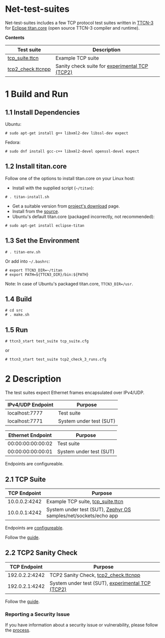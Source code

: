 
# Net-test-suites

Net-test-suites includes a few TCP protocol test suites written in [TTCN-3](https://www.netdevconf.org/2.2/papers/welte-ttcn3-talk.pdf) for [Eclipse titan.core](https://projects.eclipse.org/projects/tools.titan) (open source TTCN-3 compiler and runtime).

**Contents**

Test suite | Description
--------|--------
[tcp_suite.ttcn](https://github.com/intel/net-test-suites/blob/master/src/tcp_suite.ttcn) | Example TCP suite
[tcp2_check.ttcnpp](https://github.com/intel/net-test-suites/blob/master/src/tcp2_check.ttcnpp) | Sanity check suite for [experimental TCP (TCP2)](https://github.com/ozhuraki/zephyr)

# 1 Build and Run

## 1.1 Install Dependencies

Ubuntu:

```
# sudo apt-get install g++ libxml2-dev libssl-dev expect
```
Fedora:

```
# sudo dnf install gcc-c++ libxml2-devel openssl-devel expect
```
## 1.2 Install titan.core

Follow one of the options to install titan.core on your Linux host:

* Install with the supplied script (```~/titan```):

```
# . titan-install.sh
```
* Get a suitable version from [project's download](https://projects.eclipse.org/projects/tools.titan/downloads) page.
* Install from the [source](https://github.com/eclipse/titan.core).
* Ubuntu's default titan.core (packaged incorrectly, not recommended):
```
# sudo apt-get install eclipse-titan
```
## 1.3 Set the Environment

```
# . titan-env.sh
```
Or add into ```~/.bashrc```:

```
# export TTCN3_DIR=~/titan
# export PATH=${TTCN3_DIR}/bin:${PATH}
```
Note: In case of Ubuntu's packaged titan.core, ```TTCN3_DIR=/usr```.

## 1.4 Build
```
# cd src
# . make.sh
```
## 1.5 Run
```
# ttcn3_start test_suite tcp_suite.cfg
```
or
```
# ttcn3_start test_suite tcp2_check_3_runs.cfg
```

# 2 Description

The test suites expect Ethernet frames encapsulated over IPv4/UDP.

IPv4/UDP Endpoint | Purpose
--------|--------
localhost:7777 | Test suite
localhost:7771 | System under test (SUT)

Ethernet Endpoint | Purpose
--------|--------
00:00:00:00:00:02 | Test suite
00:00:00:00:00:01 | System under test (SUT)

Endpoints are configureable.

## 2.1 TCP Suite

TCP Endpoint | Purpose
--------|--------
10.0.0.2:4242 | Example TCP suite, [tcp_suite.ttcn](https://github.com/intel/net-test-suites/blob/master/src/tcp_suite.ttcn)
10.0.0.1:4242 | System under test (SUT), [Zephyr OS](https://www.zephyrproject.org) samples/net/sockets/echo app

Endpoints are [configureable](https://github.com/intel/net-test-suites/blob/master/src/tcp_suite.cfg#L6).

Follow the [guide](https://github.com/intel/net-test-suites/blob/master/src/tcp_suite.md).

## 2.2 TCP2 Sanity Check

TCP Endpoint | Purpose
--------|--------
192.0.2.2:4242 | TCP2 Sanity Check, [tcp2_check.ttcnpp](https://github.com/intel/net-test-suites/blob/master/src/tcp2_check.ttcnpp)
192.0.2.1:4242 | System under test (SUT), [experimental TCP (TCP2)](https://github.com/ozhuraki/zephyr)

Follow the [guide](https://github.com/ozhuraki/zephyr).

### Reporting a Security Issue

If you have information about a security issue or vulnerability,
please follow the [process](https://01.org/security).

